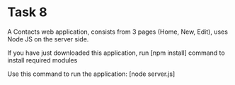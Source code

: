 # Task 8
A Contacts web application, consists from 3 pages (Home, New, Edit), uses Node JS on the server side.

If you have just downloaded this application, run [npm install] command to install required modules

Use this command to run the application:
[node server.js]